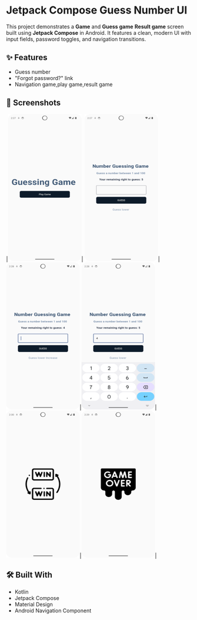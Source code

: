# Jetpack Compose Guess Number UI

This project demonstrates a **Game** and **Guess game** **Result game** screen built using **Jetpack Compose** in Android. It features a clean, modern UI with input fields, password toggles, and navigation transitions.

## ✨ Features

- Guess number
- "Forgot password?" link
- Navigation game,play game,result game


## 📸 Screenshots


|<img src="mainscreen.png" alt="Guess Number Screen" width="200" height="400"/>| <img src="guesssceen.png" alt="Signup Screen" width="200" height="400"/>|<img src="guess1screen.png" alt="Signup Screen" width="200" height="400"/>|<img src="guesscreen2.png" alt="Signup Screen" width="200" height="400"/>|<img src="winwinscreen.png" alt="Signup Screen" width="200" height="400"/>|<img src="gameoverscreen.png" alt="Signup Screen" width="200" height="400"/>|








## 🛠 Built With

- Kotlin
- Jetpack Compose
- Material Design
- Android Navigation Component
